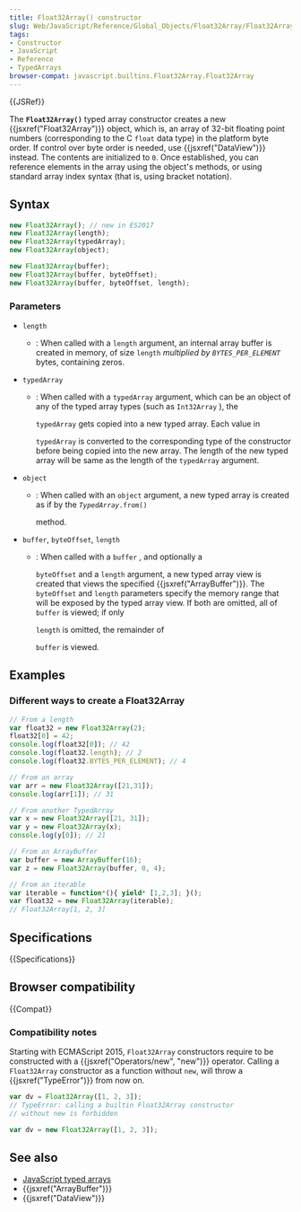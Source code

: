 ```yaml
---
title: Float32Array() constructor
slug: Web/JavaScript/Reference/Global_Objects/Float32Array/Float32Array
tags:
- Constructor
- JavaScript
- Reference
- TypedArrays
browser-compat: javascript.builtins.Float32Array.Float32Array
---
```

{{JSRef}}

The **`Float32Array()`** typed array constructor creates a new
{{jsxref("Float32Array")}} object, which is, an array of 32-bit
floating point numbers (corresponding to the C `float` data type) in the
platform byte order. If control over byte order is needed, use
{{jsxref("DataView")}} instead. The contents are initialized to `0`. Once
established, you can reference elements in the array using the object's methods,
or using standard array index syntax (that is, using bracket notation).

## Syntax

```js
new Float32Array(); // new in ES2017
new Float32Array(length);
new Float32Array(typedArray);
new Float32Array(object);

new Float32Array(buffer);
new Float32Array(buffer, byteOffset);
new Float32Array(buffer, byteOffset, length);
```

### Parameters

- `length`
  - : When called with a `length` argument, an internal array buffer is created
    in memory, of size `length`
    _multiplied by `BYTES_PER_ELEMENT`_ bytes, containing zeros.
- `typedArray`

  - : When called with a `typedArray` argument, which can be an object of any of
    the typed array types (such as `Int32Array` ), the

    `typedArray` gets copied into a new typed array. Each value in

    `typedArray` is converted to the corresponding type of the constructor
    before being copied into the new array. The length of the new typed array
    will be same as the length of the `typedArray` argument.

- `object`

  - : When called with an `object` argument, a new typed array is created as if
    by the <code><var>TypedArray</var>.from()</code>

    method.

- `buffer`, `byteOffset`, `length`

  - : When called with a `buffer` , and optionally a

    `byteOffset` and a `length` argument, a new typed array view is created that
    views the specified {{jsxref("ArrayBuffer")}}. The `byteOffset` and
    `length` parameters specify the memory range that will be exposed by the
    typed array view. If both are omitted, all of `buffer` is viewed; if only

    `length` is omitted, the remainder of

    `buffer` is viewed.

## Examples

### Different ways to create a Float32Array

```js
// From a length
var float32 = new Float32Array(2);
float32[0] = 42;
console.log(float32[0]); // 42
console.log(float32.length); // 2
console.log(float32.BYTES_PER_ELEMENT); // 4

// From an array
var arr = new Float32Array([21,31]);
console.log(arr[1]); // 31

// From another TypedArray
var x = new Float32Array([21, 31]);
var y = new Float32Array(x);
console.log(y[0]); // 21

// From an ArrayBuffer
var buffer = new ArrayBuffer(16);
var z = new Float32Array(buffer, 0, 4);

// From an iterable
var iterable = function*(){ yield* [1,2,3]; }();
var float32 = new Float32Array(iterable);
// Float32Array[1, 2, 3]
```

## Specifications

{{Specifications}}

## Browser compatibility

{{Compat}}

### Compatibility notes

Starting with ECMAScript 2015, `Float32Array` constructors require to be
constructed with a {{jsxref("Operators/new", "new")}} operator.
Calling a `Float32Array` constructor as a function without `new`, will throw a
{{jsxref("TypeError")}} from now on.

```js example-bad
var dv = Float32Array([1, 2, 3]);
// TypeError: calling a builtin Float32Array constructor
// without new is forbidden
```

```js example-good
var dv = new Float32Array([1, 2, 3]);
```

## See also

- [JavaScript typed arrays](/en-US/docs/Web/JavaScript/Typed_arrays)
- {{jsxref("ArrayBuffer")}}
- {{jsxref("DataView")}}
